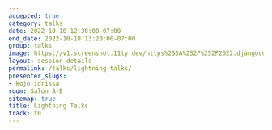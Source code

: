 ```yaml
---
accepted: true
category: talks
date: 2022-10-18 12:30:00-07:00
end_date: 2022-10-18 13:20:00-07:00
group: talks
image: https://v1.screenshot.11ty.dev/https%253A%252F%252F2022.djangocon.us%252Fpresenters%252Fkojo-idrissa%252F/opengraph/
layout: session-details
permalink: /talks/lightning-talks/
presenter_slugs:
- kojo-idrissa
room: Salon A-E
sitemap: true
title: Lightning Talks
track: t0
---
```

